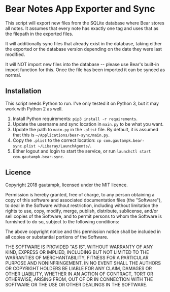 # Bear Notes App Exporter and Sync

This script will export new files from the SQLite database where Bear stores all notes. It assumes that every note has exactly one tag and uses that as the filepath in the exported files.

It will additionally sync files that already exist in the database, taking either the exported or the database version depending on the date they were last modified.

It will NOT import new files into the database -- please use Bear's built-in import function for this. Once the file has been imported it can be synced as normal.

## Installation
This script needs Python to run. I've only tested it on Python 3, but it may work with Python 2 as well.

1. Install Python requirements: `pip3 install -r requirements`.
2. Update the username and sync location in `main.py` to be what you want.
3. Update the path to `main.py` in the `.plist` file. By default, it is assumed that this is `~/Applications/bear-sync/main.py`.
4. Copy the `.plist` to the correct location: `cp com.gautampk.bear-sync.plist ~/Libaray/LaunchAgents/`.
5. Either logout and login to start the service, or run `launchctl start com.gautampk.bear-sync`.

## Licence
Copyright 2018 gautampk, licensed under the MIT licence.

Permission is hereby granted, free of charge, to any person obtaining a copy of this software and associated documentation files (the "Software"), to deal in the Software without restriction, including without limitation the rights to use, copy, modify, merge, publish, distribute, sublicense, and/or sell copies of the Software, and to permit persons to whom the Software is furnished to do so, subject to the following conditions:

The above copyright notice and this permission notice shall be included in all copies or substantial portions of the Software.

THE SOFTWARE IS PROVIDED "AS IS", WITHOUT WARRANTY OF ANY KIND, EXPRESS OR IMPLIED, INCLUDING BUT NOT LIMITED TO THE WARRANTIES OF MERCHANTABILITY, FITNESS FOR A PARTICULAR PURPOSE AND NONINFRINGEMENT. IN NO EVENT SHALL THE AUTHORS OR COPYRIGHT HOLDERS BE LIABLE FOR ANY CLAIM, DAMAGES OR OTHER LIABILITY, WHETHER IN AN ACTION OF CONTRACT, TORT OR OTHERWISE, ARISING FROM, OUT OF OR IN CONNECTION WITH THE SOFTWARE OR THE USE OR OTHER DEALINGS IN THE SOFTWARE.
